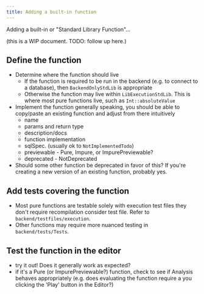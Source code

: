 ```yaml
---
title: Adding a built-in function
---
```


Adding a built-in or "Standard Library Function"...

(this is a WIP document. TODO: follow up here.)

## Define the function

- Determine where the function should live
  - If the function is required to be run in the backend (e.g. to connect to a
    database), then `BackendOnlyStdLib` is appropriate
  - Otherwise the function may live within `LibExecutionStdLib`. This is where
    most pure functions live, such as `Int::absoluteValue`
- Implement the function generally speaking, you should be able to copy/paste an
  existing function and adjust from there intuitively
  - name
  - params and return type
  - description/docs
  - function implementation
  - sqlSpec. (usually ok to `NotImplementedTodo`)
  - previewable - Pure, Impure, or ImpurePreviewable?
  - deprecated - NotDeprecated
- Should some other function be deprecated in favor of this? If you're creating
  a new version of an existing function, probably yes.

## Add tests covering the function

- Most pure functions are testable solely with execution test files they don't
  require recompilation consider test file. Refer to
  `backend/testfiles/execution`.
- Other functions may require more nuanced testing in `backend/tests/Tests`.

## Test the function in the editor

- try it out! Does it generally work as expected?
- if it's a Pure (or ImpurePreviewable?) function, check to see if Analysis
  behaves appropriately (e.g. does evaluating the function require a you
  clicking the 'Play' button in the Editor?)
